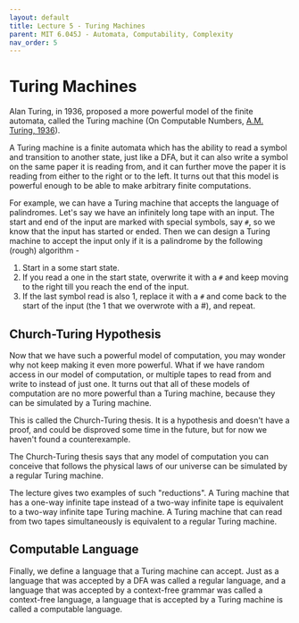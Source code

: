```yaml
---
layout: default
title: Lecture 5 - Turing Machines
parent: MIT 6.045J - Automata, Computability, Complexity
nav_order: 5
---
```


# Turing Machines
Alan Turing, in 1936, proposed a more powerful model of the finite automata, called the Turing machine
(On Computable Numbers, [A.M. Turing, 1936](https://www.cs.virginia.edu/~robins/Turing_Paper_1936.pdf)).

A Turing machine is a finite automata which has the ability to read a symbol and transition to another
state, just like a DFA, but it can also write a symbol on the same paper it is reading from, and it
can further move the paper it is reading from either to the right or to the left. It turns out that
this model is powerful enough to be able to make arbitrary finite computations.

For example, we can have a Turing machine that accepts the language of palindromes. Let's say we have
an infinitely long tape with an input. The start and end of the input are marked with special symbols, say `#`,
so we know that the input has started or ended. Then we can design a Turing machine to accept the input only
if it is a palindrome by the following (rough) algorithm -

1. Start in a some start state.
2. If you read a one in the start state, overwrite it with a `#` and keep moving to the right till you
    reach the end of the input.
3. If the last symbol read is also 1, replace it with a `#` and come back to the start of the input (the 1 that we overwrote with a #), and repeat.

## Church-Turing Hypothesis
Now that we have such a powerful model of computation, you may wonder why not keep making it even more
powerful. What if we have random access in our model of computation, or multiple tapes to read from
and write to instead of just one. It turns out that all of these models of computation are no more
powerful than a Turing machine, because they can be simulated by a Turing machine.

This is called the Church-Turing thesis. It is a hypothesis and doesn't have a proof, and could be
disproved some time in the future, but for now we haven't found a counterexample.

The Church-Turing thesis says that any model of computation you can conceive that follows the physical
laws of our universe can be simulated by a regular Turing machine.

The lecture gives two examples of such "reductions". A Turing machine that has a one-way infinite tape 
instead of a two-way infinite tape is equivalent to a two-way infinite tape Turing machine. A Turing 
machine that can read from two tapes simultaneously is equivalent to a regular Turing machine.

## Computable Language
Finally, we define a language that a Turing machine can accept. Just as a language that was accepted by
a DFA was called a regular language, and a language that was accepted by a context-free grammar was called
a context-free language, a language that is accepted by a Turing machine is called a computable language.